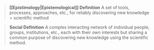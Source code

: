 > **[[Epistimology|Epistemological]] Definition**
> A set of tools, processes, approaches, etc., for reliably discovering new knowledge = scientific method

 > **Social Definition**
> A complex interacting network of individual people, groups, institutions, etc., each with their own interests but sharing a common purpose of discovering new knowledge using the scientific method.